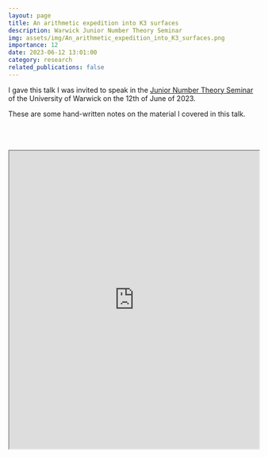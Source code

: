 ```yaml
---
layout: page
title: An arithmetic expedition into K3 surfaces
description: Warwick Junior Number Theory Seminar
img: assets/img/An_arithmetic_expedition_into_K3_surfaces.png
importance: 12
date: 2023-06-12 13:01:00
category: research
related_publications: false
---
```


I gave this talk I was invited to speak in the <a href="https://warwick.ac.uk/fac/sci/maths/research/events/seminars/areas/juniornumbertheory/22-23/">Junior Number Theory Seminar</a> of the University of Warwick on the 12th of June of 2023.

These are some hand-written notes on the material I covered in this talk.

<div style="padding-bottom: 100px; padding-top: 50px;">
<iframe src="https://drive.google.com/file/d/1q-YK0S4mkTUiH1x0VYbg6GvtIw7aGCYT/preview" width="100%" height="600px" allow="autoplay"></iframe>
</div>
